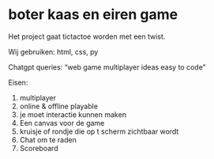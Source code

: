 # boter kaas en eiren game
Het project gaat tictactoe worden met een twist.

Wij gebruiken: html, css, py

Chatgpt queries: 
“web game multiplayer ideas easy to code” 

Eisen:
1.	multiplayer
2.	online & offline playable
3.	je moet interactie kunnen maken 
4.	Een canvas voor de game
5.	kruisje of rondje die op t scherm zichtbaar wordt
6.	Chat om te raden
7.	Scoreboard
